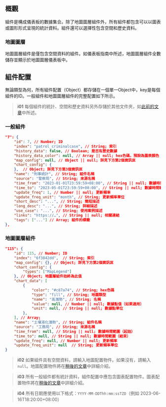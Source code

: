 ## 概觀
組件是構成儀表板的數據集合。除了地圖圖層組件外，所有組件都包含可以以圖表或圖形形式呈現的統計資料。組件還可以選擇性包含空間和歷史資料。

### 地圖圖層
地圖圖層組件是僅包含空間資料的組件。如儀表板指南中所述，地圖圖層組件全數儲存並顯示於地圖圖層儀表板中。

## 組件配置
無論類型為何，所有組件配置（Object）都存儲在一個單一Object中，key是每個組件的ID。一般組件和地圖圖層組件的完整配置如下所示。

> **i01**
> 每個組件的統計、空間和歷史資料另外存儲於其他文件夾，如[此前的文章](/front-end/file-system)中所述。

### 一般組件
```json
"7": {
    "id": 7, // Number; ID
    "index": "patrol_criminalcase", // String; 索引
    "history_data": false, // Boolean; 是否有歷史數據
    "history_data_color": null, // Array || null; hex色碼，預設為圖表顏色
    "map_config": null, // Object || null; 詳見下方第2個資訊匡
    "chart_config": {
    },  // Object; 詳見下方第3個資訊匡
    "name": "刑事統計", // String; 組件名稱
    "source": "警察局", // String; 來源名稱
    "time_from": "2023-01-01T23:59:59+08:00", // String || null; 數據時間範圍（起始）
    "time_to": "2023-05-01T23:59:59+08:00", // String || null; 數據時間範圍（結束）
    "update_freq": 1, // Number || null; 更新頻率 
    "update_freq_unit": "month", // String; 更新頻率單位
    "short_desc": "...", // String; 簡短描述
    "long_desc": "...", // String; 詳細描述
    "use_case": "...", // String; 使用案例描述
    "links": "https://…", // String || null; 相關連結
    "tags": ["..."] // Array; 組件的標籤
},
```

### 地圖圖層組件
```json
"115": {
    "id": 115, // Number; ID
    "index": "6f3842dd",  // String; 索引
    "map_config": {}, // Object; 詳見下方第2個資訊匡
    "chart_config": {
        "types": ["MapLegend"]
    }, // Object; 地圖層組件始終為此值
    "chart_data": [
        { 
            "color": "#c87a74", // String; hex色碼
            "type": "fill", // String; 地圖類型
            "name": "高潛勢", // String; 名稱
            "value": null, // Number || null; 數據點值（如果適用）
            "unit": null, // String || null; 數據點單位
        },
    ], // Array;
    "name": "土壤液化潛勢", // String; 組件名稱
    "source": "工務局", // String; 來源名稱
    "time_from": null, // String || null; 數據時間範圍（起始）
    "time_to": null, // String || null; 數據時間範圍（結束）
    "update_freq": null, // Number || null; 更新頻率
    "update_freq_unit": null  // String; 更新頻率單位
}
```

> **i02**
> 如果組件具有空間資料，請輸入地圖配置物件。如果沒有，請輸入 `null`。地圖配置物件將在[稍後的文章](/front-end/supported-map-types#map-config)中詳細介紹。

> **i03**
> 所有一般組件都有統計資料，組件配置中應包含圖表配置物件。圖表配置物件將在[稍後的文章](/front-end/supported-chart-types#chart-config)中詳細介紹。

> **i04**
> 所有日期應使用以下格式：`YYYY-MM-DDThh:mm:ssTZD`（例如 2023-06-16T18:20:00+08:00）
